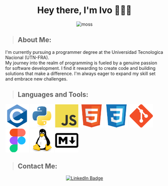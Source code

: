 <h1 align='center' id='identifier' class='heading'>Hey there, I'm Ivo 👨🏻‍💻</h1>  
<div align="center" id='header'>
  <img src="https://media2.giphy.com/media/1Aj491qX7K45qZs6EP/giphy.gif?cid=ecf05e47ognsce3y1nkymuztigo9x573of83s3r093af9wgz&ep=v1_gifs_related&rid=giphy.gif&ct=g" alt="moss" width="600" height="300"/>
</div>

> ## About Me:
I'm currently pursuing a programmer degree at the Universidad Tecnologica Nacional (UTN-FRA).<br> My journey into the realm of programming is fueled by a genuine passion for software development. I find it rewarding to create code and building solutions that make a difference.  I'm always eager to expand my skill set and embrace new challenges. 

> ## Languages and Tools:
<div id="icons"> 
  <img src="https://raw.githubusercontent.com/devicons/devicon/master/icons/c/c-original.svg" alt="C" width="75" height="75"/> 
  <img src="https://raw.githubusercontent.com/devicons/devicon/master/icons/python/python-original.svg" alt="Python" width="75" height="75"/> 
  <img src="https://raw.githubusercontent.com/devicons/devicon/master/icons/javascript/javascript-original.svg" alt="JavaScript" width="75" height="75"/> 
  <img src="https://raw.githubusercontent.com/devicons/devicon/master/icons/html5/html5-original.svg" alt="HTML5"  width="75" height="75"/> 
  <img src="https://raw.githubusercontent.com/devicons/devicon/master/icons/css3/css3-original.svg" alt="CSS3" width="75" height="75"/> 
  <img src="https://raw.githubusercontent.com/devicons/devicon/master/icons/git/git-original.svg" alt="Git" width="75" height="75"/>
  <img src="https://raw.githubusercontent.com/devicons/devicon/master/icons/figma/figma-original.svg" alt="Figma" width="75" height="75"/>
<img src="https://raw.githubusercontent.com/devicons/devicon/master/icons/linux/linux-original.svg" alt="Linux" width="75" height="75"/>
<img src="https://raw.githubusercontent.com/devicons/devicon/master/icons/markdown/markdown-original.svg" alt="Markdown" width="75" height="75"/>
</div>

> ## Contact Me:  
<div align="center" id='contact' class="badges">
  <a href="https://www.linkedin.com/in/ivo-barinstein-3b0972253/">
    <img src="https://img.shields.io/badge/LinkedIn-blue?style=for-the-badge&logo=linkedin&logoColor=white" alt="LinkedIn Badge" height="70"/>
  </a>
</div>
